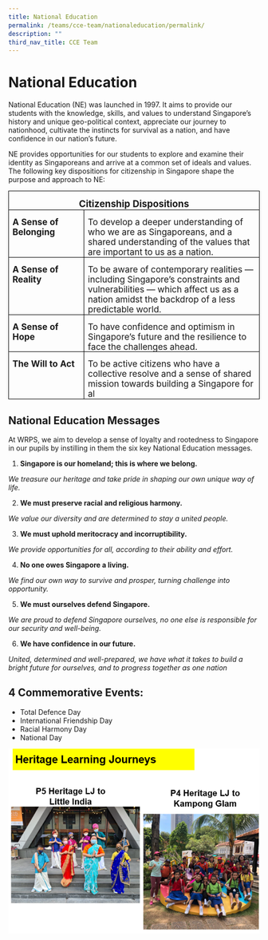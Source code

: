 ```yaml
---
title: National Education
permalink: /teams/cce-team/nationaleducation/permalink/
description: ""
third_nav_title: CCE Team
---
```

National Education
===========

  National Education (NE) was launched in 1997. It aims to provide our students with the knowledge, skills, and values to understand Singapore’s history and unique geo-political context, appreciate our journey to nationhood, cultivate the instincts for survival as a nation, and have confidence in our nation’s future.

NE provides opportunities for our students to explore and examine their identity as Singaporeans and arrive at a common set of ideals and values. The following key dispositions for citizenship in Singapore shape the purpose and approach to NE:



<table class="MsoTableGrid" border="1" cellspacing="0" cellpadding="0" style="border-collapse:collapse;border:none;mso-border-alt:solid windowtext .5pt;
 mso-yfti-tbllook:1184;mso-padding-alt:0cm 5.4pt 0cm 5.4pt"><tbody><tr style="mso-yfti-irow:0;mso-yfti-firstrow:yes"><td width="1153" colspan="2" valign="top" style="width:864.45pt;border:solid windowtext 1.0pt;
  mso-border-alt:solid windowtext .5pt;padding:0cm 5.4pt 0cm 5.4pt"><p class="MsoNormal" align="center" style="margin-bottom:0cm;text-align:center;
  line-height:normal"><b><span style="font-size:14.0pt">Citizenship Dispositions</span></b></p></td></tr><tr style="mso-yfti-irow:1"><td width="264" valign="top" style="width:198.2pt;border:solid windowtext 1.0pt;
  border-top:none;mso-border-top-alt:solid windowtext .5pt;mso-border-alt:solid windowtext .5pt;
  padding:0cm 5.4pt 0cm 5.4pt"><p class="MsoNormal" style="margin-bottom:0cm;line-height:115%"><b><span style="font-size:13.0pt;line-height:115%">A Sense of Belonging</span></b></p></td><td width="888" valign="top" style="width:666.25pt;border-top:none;border-left:
  none;border-bottom:solid windowtext 1.0pt;border-right:solid windowtext 1.0pt;
  mso-border-top-alt:solid windowtext .5pt;mso-border-left-alt:solid windowtext .5pt;
  mso-border-alt:solid windowtext .5pt;padding:0cm 5.4pt 0cm 5.4pt"><p class="MsoNormal" style="margin-bottom:0cm;line-height:115%"><span style="font-size:13.0pt;line-height:115%">To develop a deeper understanding of who we are as Singaporeans, and a shared understanding of the values that are important to us as a nation.</span></p></td></tr><tr style="mso-yfti-irow:2"><td width="264" valign="top" style="width:198.2pt;border:solid windowtext 1.0pt;
  border-top:none;mso-border-top-alt:solid windowtext .5pt;mso-border-alt:solid windowtext .5pt;
  padding:0cm 5.4pt 0cm 5.4pt"><p class="MsoNormal" style="margin-bottom:0cm;line-height:115%"><b><span style="font-size:13.0pt;line-height:115%">A Sense of Reality</span></b></p></td><td width="888" valign="top" style="width:666.25pt;border-top:none;border-left:
  none;border-bottom:solid windowtext 1.0pt;border-right:solid windowtext 1.0pt;
  mso-border-top-alt:solid windowtext .5pt;mso-border-left-alt:solid windowtext .5pt;
  mso-border-alt:solid windowtext .5pt;padding:0cm 5.4pt 0cm 5.4pt"><p class="MsoNormal" style="margin-bottom:0cm;line-height:115%"><span style="font-size:13.0pt;line-height:115%">To be aware of contemporary realities — including Singapore’s constraints and vulnerabilities — which affect us as a nation amidst the backdrop of a less predictable world.</span></p></td></tr><tr style="mso-yfti-irow:3"><td width="264" valign="top" style="width:198.2pt;border:solid windowtext 1.0pt;
  border-top:none;mso-border-top-alt:solid windowtext .5pt;mso-border-alt:solid windowtext .5pt;
  padding:0cm 5.4pt 0cm 5.4pt"><p class="MsoNormal" style="margin-bottom:0cm;line-height:115%"><b><span style="font-size:13.0pt;line-height:115%">A Sense of Hope</span></b></p></td><td width="888" valign="top" style="width:666.25pt;border-top:none;border-left:
  none;border-bottom:solid windowtext 1.0pt;border-right:solid windowtext 1.0pt;
  mso-border-top-alt:solid windowtext .5pt;mso-border-left-alt:solid windowtext .5pt;
  mso-border-alt:solid windowtext .5pt;padding:0cm 5.4pt 0cm 5.4pt"><p class="MsoNormal" style="margin-bottom:0cm;line-height:115%"><span style="font-size:13.0pt;line-height:115%">To have confidence and optimism in Singapore’s future and the resilience to face the challenges ahead.</span></p></td></tr><tr style="mso-yfti-irow:4;mso-yfti-lastrow:yes"><td width="264" valign="top" style="width:198.2pt;border:solid windowtext 1.0pt;
  border-top:none;mso-border-top-alt:solid windowtext .5pt;mso-border-alt:solid windowtext .5pt;
  padding:0cm 5.4pt 0cm 5.4pt"><p class="MsoNormal" style="margin-bottom:0cm;line-height:115%"><b><span style="font-size:13.0pt;line-height:115%">The Will to Act</span></b></p></td><td width="888" valign="top" style="width:666.25pt;border-top:none;border-left:
  none;border-bottom:solid windowtext 1.0pt;border-right:solid windowtext 1.0pt;
  mso-border-top-alt:solid windowtext .5pt;mso-border-left-alt:solid windowtext .5pt;
  mso-border-alt:solid windowtext .5pt;padding:0cm 5.4pt 0cm 5.4pt"><p class="MsoNormal" style="margin-bottom:0cm;line-height:115%"><span style="font-size:13.0pt;line-height:115%">To be active citizens who have a collective resolve and a sense of shared mission towards building a Singapore for al</span></p></td></tr></tbody></table>


National Education Messages
---------------------------

At WRPS, we aim to develop a sense of loyalty and rootedness to Singapore in our pupils by instilling in them the six key National Education messages.

  

1.  **Singapore is our homeland; this is where we belong.**

_We treasure our heritage and take pride in shaping our own unique way of life._

  

2.  **We must preserve racial and religious harmony.**

_We value our diversity and are determined to stay a united people._

  

3.  **We must uphold meritocracy and incorruptibility.**

_We provide opportunities for all, according to their ability and effort._

  

4.  **No one owes Singapore a living.**

_We find our own way to survive and prosper, turning challenge into opportunity._

  

5.  **We must ourselves defend Singapore.**

_We are proud to defend Singapore ourselves, no one else is responsible for our security and well-being._

  

6.  **We have confidence in our future.**

_United, determined and well-prepared, we have what it takes to build a bright future for ourselves, and to progress together as one nation_

4 Commemorative Events:
-----------------------

*   Total Defence Day
*   International Friendship Day
*   Racial Harmony Day
*   National Day

![](/images/citizen.png)